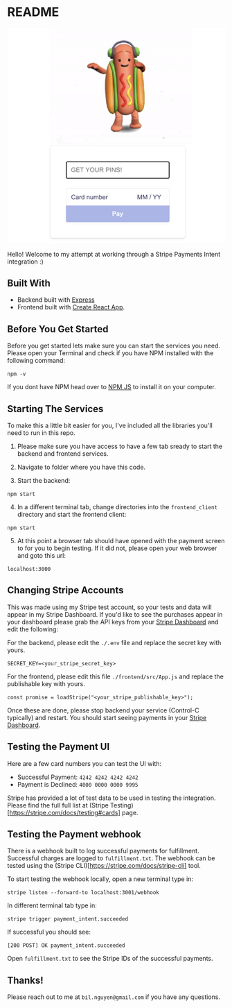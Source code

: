 # README
![Screenshot of project](/images/homework_screenshot.png)

Hello! Welcome to my attempt at working through a Stripe Payments Intent integration :)
 

## Built With
* Backend built with [Express](http://expressjs.com)
* Frontend built with [Create React App](https://create-react-app.dev).


## Before You Get Started
Before you get started lets make sure you can start the services you need. Please open your Terminal and check if you have NPM installed with the following command:

```
npm -v
```

If you dont have NPM head over to [NPM JS](https://www.npmjs.com/get-npm) to install it on your computer.


## Starting The Services
To make this a little bit easier for you, I've included all the libraries you'll need to run in this repo.

1. Please make sure you have access to have a few tab sready  to start the backend and frontend services. 

2. Navigate to folder where you have this code.

3. Start the backend:
```
npm start
```

4. In a different terminal tab, change directories into the `frontend_client` directory and start the frontend client:
```
npm start
```

5. At this point a browser tab should have opened with the payment screen to for you to begin testing. If it did not, please open your web browser and goto this url:
```
localhost:3000
```


## Changing Stripe Accounts
This was made using my Stripe test account, so your tests and data will appear in my Stripe Dashboard. If you'd like to see the purchases appear in your dashboard please grab the API keys from your [Stripe Dashboard](https://dashboard.stripe.com/test/apikeys) and edit the following:

For the backend, please edit the `./.env` file and replace the secret key with yours.
```
SECRET_KEY=<your_stripe_secret_key>
```

For the frontend, please edit this file `./frontend/src/App.js` and replace the publishable key with yours.
```
const promise = loadStripe("<your_stripe_publishable_key>");

```

Once these are done, please stop backend your service (Control-C typically) and restart. You should start seeing payments in your [Stripe Dashboard](https://dashboard.stripe.com/test/payments).


## Testing the Payment UI
Here are a few card numbers you can test the UI with:

* Successful Payment:  `4242 4242 4242 4242`
* Payment is Declined: `4000 0000 0000 9995`

Stripe has provided a lot of test data to be used in testing the integration. Please find the full full list at (Stripe Testing)[https://stripe.com/docs/testing#cards] page.


## Testing the Payment webhook
There is a webhook built to log successful payments for fulfillment. Successful charges are logged to `fulfillment.txt`. The webhook can be tested using the (Stripe CLI)[https://stripe.com/docs/stripe-cli] tool.

To start testing the webhook locally, open a new terminal type in:
```
stripe listen --forward-to localhost:3001/webhook
```

In different terminal tab type in:
```
stripe trigger payment_intent.succeeded
```

If successful you should see:
```
[200 POST] OK payment_intent.succeeded
```

Open `fulfillment.txt` to see the Stripe IDs of the successful payments.

## Thanks!
Please reach out to me at `bil.nguyen@gmail.com` if you have any questions.